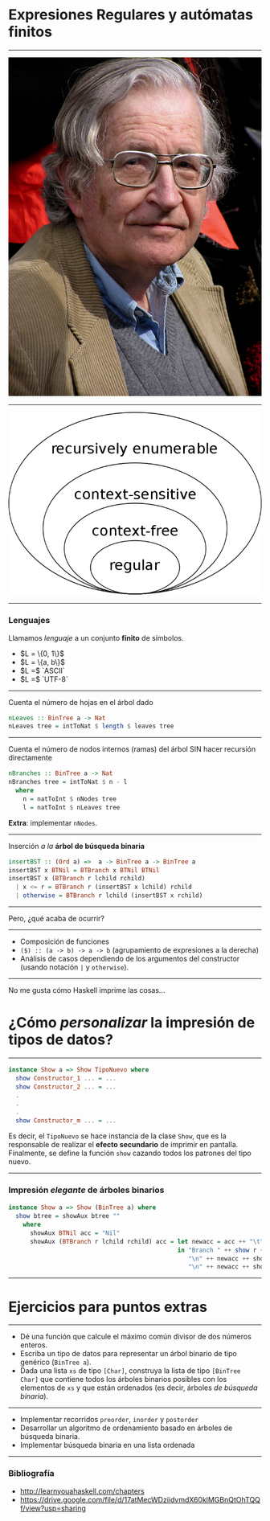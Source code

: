 # Expresiones Regulares y autómatas finitos

---

![chomsky](img/chomsky.jpg)

---

![chomsky](img/chomsky-hierarchy.png)

---

### Lenguajes

Llamamos _lenguaje_ a un conjunto **finito** de símbolos.

<ul>
	<li class="fragment">$L = \{0, 1\}$</li>
	<li class="fragment">$L = \{a, b\}$</li>
	<li class="fragment">$L =$ `ASCII`</li>
	<li class="fragment">$L =$ `UTF-8`</li>
</ul>

---

Cuenta el número de hojas en el árbol dado

```haskell
nLeaves :: BinTree a -> Nat
nLeaves tree = intToNat $ length $ leaves tree
```

---

Cuenta el número de nodos internos (ramas) del árbol
SIN hacer recursión directamente

```haskell
nBranches :: BinTree a -> Nat
nBranches tree = intToNat $ n - l
  where
    n = natToInt $ nNodes tree
    l = natToInt $ nLeaves tree
```

**Extra**: implementar `nNodes`.

---


Inserción _a la_ **árbol de búsqueda binaria**

```haskell
insertBST :: (Ord a) =>  a -> BinTree a -> BinTree a
insertBST x BTNil = BTBranch x BTNil BTNil
insertBST x (BTBranch r lchild rchild)
  | x <= r = BTBranch r (insertBST x lchild) rchild
  | otherwise = BTBranch r lchild (insertBST x rchild)
```

---


Pero, ¿qué acaba de ocurrir?

---

- Composición de funciones
- `($) :: (a -> b) -> a -> b` (agrupamiento de expresiones a la derecha)
- Análisis de casos dependiendo de los argumentos del constructor
  (usando notación `|` y `otherwise`).

---

No me gusta cómo Haskell imprime las cosas...

# ¿Cómo _personalizar_ la impresión de tipos de datos?

---

```haskell
instance Show a => Show TipoNuevo where
  show Constructor_1 ... = ...
  show Constructor_2 ... = ...
  .
  .
  .
  show Constructor_m ... = ...
```

Es decir, el `TipoNuevo` se hace instancia de la clase `Show`, que es la
responsable de realizar el **efecto secundario** de imprimir en pantalla.
Finalmente, se define la función `show` cazando todos los patrones del tipo nuevo.

---

### Impresión _elegante_ de árboles binarios

```haskell
instance Show a => Show (BinTree a) where
  show btree = showAux btree ""
    where
      showAux BTNil acc = "Nil"
      showAux (BTBranch r lchild rchild) acc = let newacc = acc ++ "\t"
                                               in "Branch " ++ show r ++
                                                  "\n" ++ newacc ++ showAux rchild newacc ++
                                                  "\n" ++ newacc ++ showAux lchild newacc
```
---

# Ejercicios para puntos extras

---

- Dé una función que calcule el máximo común divisor de dos números enteros.
- Escriba un tipo de datos para representar un árbol binario de tipo genérico
  (`BinTree a`).
- Dada una lista `xs` de tipo `[Char]`, construya la lista de tipo `[BinTree Char]`
  que contiene todos los árboles binarios posibles con los elementos de `xs`
  y que están ordenados (es decir, árboles _de búsqueda binaria_).

---

- Implementar recorridos `preorder`, `inorder` y `postorder`
- Desarrollar un algoritmo de ordenamiento basado en árboles de búsqueda binaria.
- Implementar búsqueda binaria en una lista ordenada

---

### Bibliografía

- http://learnyouahaskell.com/chapters
- https://drive.google.com/file/d/17atMecWDziidvmdX60klMGBnQtOhTQQf/view?usp=sharing
